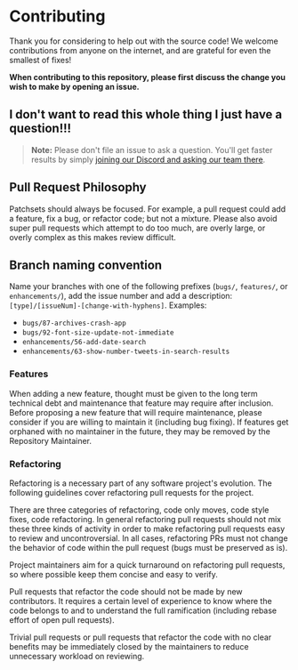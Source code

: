 # Contributing

Thank you for considering to help out with the source code! We welcome
contributions from anyone on the internet, and are grateful for even the
smallest of fixes!


**When contributing to this repository, please first discuss the change you wish to make by opening an issue.**


## I don't want to read this whole thing I just have a question!!!

> **Note:** Please don't file an issue to ask a question. You'll get faster results by simply [joining our Discord and asking our team there](https://discord.gg/vvUtWJB).


## Pull Request Philosophy

Patchsets should always be focused. For example, a pull request could add a
feature, fix a bug, or refactor code; but not a mixture. Please also avoid super
pull requests which attempt to do too much, are overly large, or overly complex
as this makes review difficult.

## Branch naming convention
Name your branches with one of the following prefixes (`bugs/`, `features/`, or `enhancements/`), add the issue number and add a description: `[type]/[issueNum]-[change-with-hyphens]`. Examples:

- `bugs/87-archives-crash-app`
- `bugs/92-font-size-update-not-immediate`
- `enhancements/56-add-date-search`
- `enhancements/63-show-number-tweets-in-search-results`


### Features

When adding a new feature, thought must be given to the long term technical debt
and maintenance that feature may require after inclusion. Before proposing a new
feature that will require maintenance, please consider if you are willing to
maintain it (including bug fixing). If features get orphaned with no maintainer
in the future, they may be removed by the Repository Maintainer.


### Refactoring

Refactoring is a necessary part of any software project's evolution. The
following guidelines cover refactoring pull requests for the project.

There are three categories of refactoring, code only moves, code style fixes,
code refactoring. In general refactoring pull requests should not mix these
three kinds of activity in order to make refactoring pull requests easy to
review and uncontroversial. In all cases, refactoring PRs must not change the
behavior of code within the pull request (bugs must be preserved as is).

Project maintainers aim for a quick turnaround on refactoring pull requests, so
where possible keep them concise and easy to verify.

Pull requests that refactor the code should not be made by new contributors. It
requires a certain level of experience to know where the code belongs to and to
understand the full ramification (including rebase effort of open pull requests).

Trivial pull requests or pull requests that refactor the code with no clear
benefits may be immediately closed by the maintainers to reduce unnecessary
workload on reviewing.
